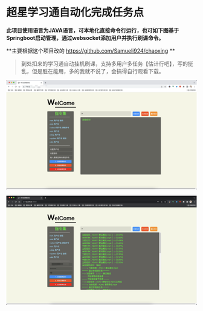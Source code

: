 #  超星学习通自动化完成任务点

**此项目使用语言为JAVA语言，可本地化直接命令行运行，也可如下图基于Springboot启动管理，通过websocket添加用户并执行刷课命令。**

**主要根据这个项目改的 https://github.com/Samueli924/chaoxing **

>  到处扣来的学习通自动挂机刷课，支持多用户多任务【估计行吧】，写的挺乱，但是胜在能用，多的我就不说了，会搞得自行观看下载。

![Snipaste_2022-09-30_18-32-50](Snipaste_2022-09-30_18-32-50.png)

![Snipaste_2022-09-30_18-32-56](Snipaste_2022-09-30_18-32-56.png)
